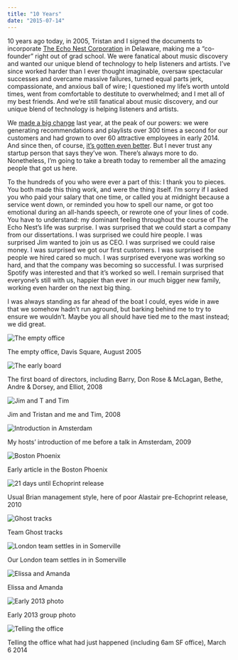 ```yaml
---
title: "10 Years"
date: "2015-07-14"
---
```


10 years ago today, in 2005, Tristan and I signed the documents to incorporate [The Echo Nest Corporation](http://the.echonest.com) in Delaware, making me a “co-founder” right out of grad school. We were fanatical about music discovery and wanted our unique blend of technology to help listeners and artists. I’ve since worked harder than I ever thought imaginable, oversaw spectacular successes and overcame massive failures, turned equal parts jerk, compassionate, and anxious ball of wire; I questioned my life’s worth untold times, went from comfortable to destitute to overwhelmed; and I met all of my best friends. And we’re still fanatical about music discovery, and our unique blend of technology is helping listeners and artists.

We [made a big change](http://blog.echonest.com/post/78749300941/the-echo-nest-joins-spotify) last year, at the peak of our powers: we were generating recommendations and playlists over 300 times a second for our customers and had grown to over 60 attractive employees in early 2014. And since then, of course, [it’s gotten even better](https://news.spotify.com/us/2015/06/10/20-million-reasons-to-say-thanks/). But I never trust any startup person that says they’ve won. There’s always more to do. Nonetheless, I’m going to take a breath today to remember all the amazing people that got us here.

To the hundreds of you who were ever a part of this: I thank you to pieces. You both made this thing work, and were the thing itself. I’m sorry if I asked you who paid your salary that one time, or called you at midnight because a service went down, or reminded you how to spell our name, or got too emotional during an all-hands speech, or rewrote one of your lines of code. You have to understand: my dominant feeling throughout the course of The Echo Nest’s life was surprise. I was surprised that we could start a company from our dissertations. I was surprised we could hire people. I was surprised Jim wanted to join us as CEO. I was surprised we could raise money. I was surprised we got our first customers. I was surprised the people we hired cared so much. I was surprised everyone was working so hard, and that the company was becoming so successful. I was surprised Spotify was interested and that it’s worked so well. I remain surprised that everyone’s still with us, happier than ever in our much bigger new family, working even harder on the next big thing.

I was always standing as far ahead of the boat I could, eyes wide in awe that we somehow hadn’t run aground, but barking behind me to try to ensure we wouldn’t. Maybe you all should have tied me to the mast instead; we did great.

![The empty office](images/JUVGk.png)

The empty office, Davis Square, August 2005

![The early board](images/fu6mS.png)

The first board of directors, including Barry, Don Rose & McLagan, Bethe, Andre & Dorsey, and Elliot, 2008

![Jim and T and Tim](images/W0bt1.png)

Jim and Tristan and me and Tim, 2008

![Introduction in Amsterdam](images/ODmQb.png)

My hosts’ introduction of me before a talk in Amsterdam, 2009

![Boston Phoenix](images/LjbBk.png)

Early article in the Boston Phoenix

![21 days until Echoprint release](images/kL8vI.png)

Usual Brian management style, here of poor Alastair pre-Echoprint release, 2010

![Ghost tracks](images/pxxCv.png)

Team Ghost tracks

![London team settles in in Somerville](images/ONC08.png)

Our London team settles in in Somerville

![Elissa and Amanda](images/Pxra2.png)

Elissa and Amanda

![Early 2013 photo](images/0M0xU.png)

Early 2013 group photo

![Telling the office](images/26Nbf.png)

Telling the office what had just happened (including 6am SF office), March 6 2014
